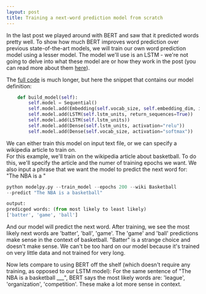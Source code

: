 ```yaml
---
layout: post
title: Training a next-word prediction model from scratch
---
```


In the last post we played around with BERT and saw that it predicted words pretty well. 
To show how much BERT improves word prediction over previous state-of-the-art models, we will train our own 
word prediction model using a lesser model.  The model we'll use is an LSTM - we're not going to delve into what 
these model are or how they work in the post (you can read more about them [here](https://en.wikipedia.org/wiki/Long_short-term_memory)).

The [full code](https://github.com/matt-mckenna/next_word_prediction) is much longer, but here the snippet that contains our model definition: 

```python 
    def build_model(self):
        self.model = Sequential()
        self.model.add(Embedding(self.vocab_size, self.embedding_dim, input_length=1))
        self.model.add(LSTM(self.lstm_units, return_sequences=True))
        self.model.add(LSTM(self.lstm_units))
        self.model.add(Dense(self.lstm_units, activation="relu"))
        self.model.add(Dense(self.vocab_size, activation="softmax"))
```

We can either train this model on input text file, or we can specify a wikipedia article to train on.  
For this example, we'll train on the wikipedia article about basketball. To do this, we'll specify the article and the numer of training epochs we want. 
We also input a phrase that we want the model to predict the next word for: "The NBA is a "

```python 
python modelpy.py --train_model --epochs 200 --wiki Basketball 
--predict "The NBA is a basketball"
```

```python 
output:  
predicged words: (from most likely to least likely)
['batter', 'game', 'ball']
```

And our model will predict the next word.  After training, we see the most likely next words are 'batter', 'ball', 'game'. The 'game' and 'ball' predictions make sense in the context of basketball. "Batter" is a strange choice and doesn't make sense. We can't be too hard on our model because it's trained on very little data and not trained for very long.  

Now lets compare to using BERT off the shelf (which doesn't require any training, as opposed to our LSTM model): For the same sentence of "The NBA is a basketball ___", BERT says the most likely words are: 'league', 'organization', 'competition'.
These make a lot more sense in context. 



